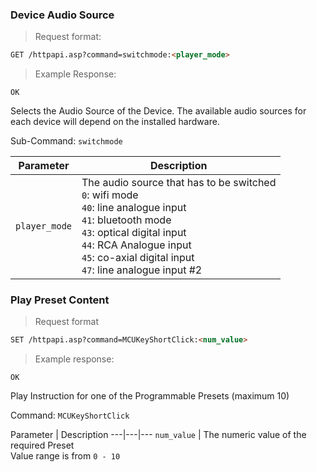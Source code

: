 ### Device Audio Source
> Request format:

```html
GET /httpapi.asp?command=switchmode:<player_mode>
```

> Example Response:

```plaintext
OK
```

Selects the Audio Source of the Device. The available audio sources for each device will depend on the installed hardware. 

Sub-Command: `switchmode`

Parameter | Description
---|---
`player_mode` | The audio source that has to be switched<br>`0`: wifi mode<br>`40`: line analogue input<br>`41`: bluetooth mode<br>`43`: optical digital input<br>`44`: RCA Analogue input<br>`45`: co-axial digital input<br>`47`: line analogue input #2


### Play Preset Content
> Request format

```html
SET /httpapi.asp?command=MCUKeyShortClick:<num_value>
```

> Example response:

```plaintext
OK
```

Play Instruction for one of the Programmable Presets (maximum 10) 

Command: `MCUKeyShortClick`

Parameter | Description
---|---|---
`num_value` | The numeric value of the required Preset<br>Value range is from `0 - 10`   

